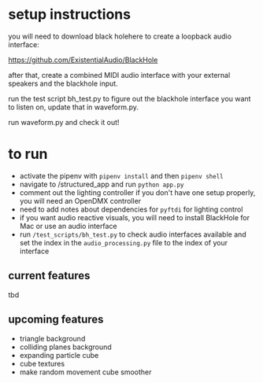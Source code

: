 # setup instructions
you will need to download black holehere to create a loopback audio interface:

https://github.com/ExistentialAudio/BlackHole

after that, create a combined MIDI audio interface with your external speakers and the blackhole input.

run the test script bh_test.py to figure out the blackhole interface you want to listen on, update that in waveform.py.

run waveform.py and check it out!



# to run
- activate the pipenv with `pipenv install` and then `pipenv shell`
- navigate to /structured_app and run `python app.py`
- comment out the lighting controller if you don't have one setup properly, you will need an OpenDMX controller
- need to add notes about dependencies for `pyftdi` for lighting control
- if you want audio reactive visuals, you will need to install BlackHole for Mac or use an audio interface
- run `/test_scripts/bh_test.py` to check audio interfaces available and set the index in the `audio_processing.py` file to the index of your interface


## current features
tbd

## upcoming features
- triangle background
- colliding planes background
- expanding particle cube
- cube textures
- make random movement cube smoother

